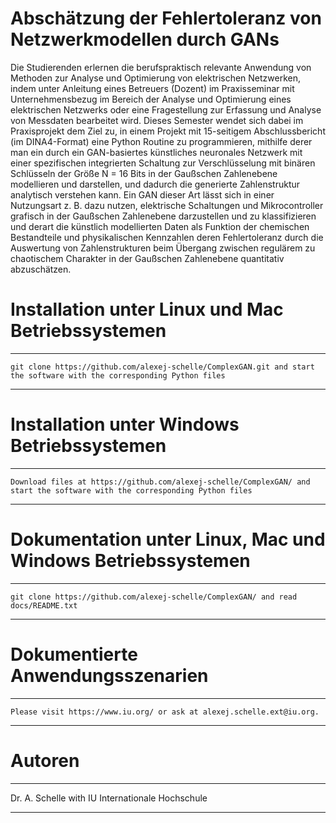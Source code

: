 # Abschätzung der Fehlertoleranz von Netzwerkmodellen durch GANs
Die Studierenden erlernen die berufspraktisch relevante Anwendung von Methoden zur Analyse und Optimierung von elektrischen Netzwerken, indem unter Anleitung eines Betreuers (Dozent) im Praxisseminar mit Unternehmensbezug im Bereich der Analyse und Optimierung eines elektrischen Netzwerks oder eine Fragestellung zur Erfassung und Analyse von Messdaten bearbeitet wird. Dieses Semester wendet sich dabei im Praxisprojekt dem Ziel zu, in einem Projekt mit 15-seitigem Abschlussbericht (im DINA4-Format) eine Python Routine zu programmieren, mithilfe derer man ein durch ein GAN-basiertes künstliches neuronales Netzwerk mit einer spezifischen integrierten Schaltung zur Verschlüsselung mit binären Schlüsseln der Größe N = 16 Bits in der Gaußschen Zahlenebene modellieren und darstellen, und dadurch die generierte Zahlenstruktur analytisch verstehen kann. Ein GAN dieser Art lässt sich in einer Nutzungsart z. B. dazu nutzen, elektrische Schaltungen und Mikrocontroller grafisch in der Gaußschen Zahlenebene darzustellen und zu klassifizieren und derart die künstlich modellierten Daten als Funktion der chemischen Bestandteile und physikalischen Kennzahlen deren Fehlertoleranz durch die Auswertung von Zahlenstrukturen beim Übergang zwischen regulärem zu chaotischem Charakter in der Gaußschen Zahlenebene quantitativ abzuschätzen.


# Installation unter Linux und Mac Betriebssystemen
**************************************************************************************************************************************
    git clone https://github.com/alexej-schelle/ComplexGAN.git and start the software with the corresponding Python files
**************************************************************************************************************************************

# Installation unter Windows Betriebssystemen
**************************************************************************************************************************************
    Download files at https://github.com/alexej-schelle/ComplexGAN/ and start the software with the corresponding Python files
**************************************************************************************************************************************

# Dokumentation unter Linux, Mac und Windows Betriebssystemen
**************************************************************************************************************************************
    git clone https://github.com/alexej-schelle/ComplexGAN/ and read docs/README.txt
**************************************************************************************************************************************

# Dokumentierte Anwendungsszenarien
***********************************************************************************************************************************************************************************************

    Please visit https://www.iu.org/ or ask at alexej.schelle.ext@iu.org.

***********************************************************************************************************************************************************************************************

# Autoren

*********************************************************************************************************************

   Dr. A. Schelle with IU Internationale Hochschule

*********************************************************************************************************************




